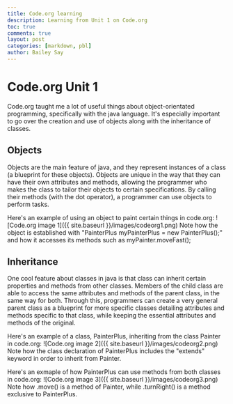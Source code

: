 ```yaml
---
title: Code.org learning
description: Learning from Unit 1 on Code.org
toc: true
comments: true
layout: post
categories: [markdown, pbl]
author: Bailey Say
---
```


# Code.org Unit 1

Code.org taught me a lot of useful things about object-orientated programming, specifically with the java language. 
It's especially important to go over the creation and use of objects along with the inheritance of classes.

## Objects

Objects are the main feature of java, and they represent instances of a class (a blueprint for these objects). Objects are unique in the way
that they can have their own attributes and methods, allowing the programmer who makes the class to tailor their objects to certain specifications.
By calling their methods (with the dot operator), a programmer can use objects to perform tasks.

Here's an example of using an object to paint certain things in code.org:
![Code.org image 1]({{ site.baseurl }}/images/codeorg1.png)
Note how the object is established with "PainterPlus myPainterPlus = new PainterPlus();" and how it accesses its methods such as
myPainter.moveFast();

## Inheritance

One cool feature about classes in java is that class can inherit certain properties and methods from other classes. Members of the child
class are able to access the same attributes and methods of the parent class, in the same way for both. Through this, programmers can create
a very general parent class as a blueprint for more specific classes detailing attributes and methods specific to that class, while keeping
the essential attributes and methods of the original.

Here's an example of a class, PainterPlus, inheriting from the class Painter in code.org:
![Code.org image 2]({{ site.baseurl }}/images/codeorg2.png)
Note how the class declaration of PainterPlus includes the "extends" keyword in order to inherit from Painter.

Here's an exmaple of how PainterPlus can use methods from both classes in code.org:
![Code.org image 3]({{ site.baseurl }}/images/codeorg3.png)
Note how .move() is a method of Painter, while .turnRight() is a method exclusive to PainterPlus.